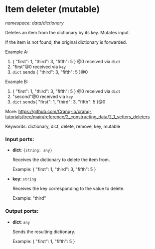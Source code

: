 # Item deleter (mutable)

_namespace: data/dictionary_

Deletes an item from the dictionary by its key.
Mutates input.

If the item is not found, the original dictionary is forwarded.

Example A:
1. { "first": 1, "third": 3, "fifth": 5 } @0 received via `dict`
2. "first"@0 received via `key`
3. `dict` sends { "third": 3, "fifth": 5 }@0

Example B:
1. { "first": 1, "third": 3, "fifth": 5 } @0 received via `dict`
2. "second"@0 received via `key`
3. `dict` sends{ "first": 1, "third": 3, "fifth": 5 }@0

More:
https://github.com/Cranq-io/cranq-tutorials/tree/main/reference/2_constructing_data/2_1_setters_deleters

Keywords: dictionary, dict, delete, remove, key, mutable

### Input ports:

* __dict__: ` {string: any} `

    Receives the dictionary to delete the item from.
    
    Example:
    { "first": 1, "third": 3, "fifth": 5 }


* __key__: ` string `

    Receives the key corresponding to the value to delete.
    
    Example:
    "third"

### Output ports:

* __dict__: ` any `

    Sends the resulting dictionary.
    
    Example:
    { "first": 1, "fifth": 5 }

